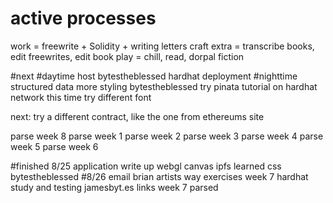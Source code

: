 
# active processes
work = freewrite + Solidity + writing letters craft
extra = transcribe books, edit freewrites, edit book
play = chill, read, dorpal fiction


#next
#daytime
host bytestheblessed
hardhat deployment
#nighttime
structured data
more styling bytestheblessed
try pinata tutorial on hardhat network this time
try different font

next: try a different contract, like the one from ethereums site

parse week 8
parse week 1
parse week 2
parse week 3
parse week 4
parse week 5
parse week 6







#finished 8/25
application write up
webgl canvas
ipfs learned
css bytestheblessed
#8/26
email brian
artists way exercises week 7
hardhat study and testing
jamesbyt.es links
week 7 parsed
